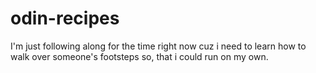 # odin-recipes
I'm just following along for the time right now cuz i need to learn how to walk over someone's footsteps so, that i could run on my own.
